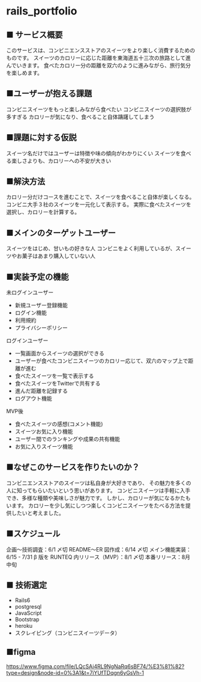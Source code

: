 # rails_portfolio

## ■ サービス概要

このサービスは、コンビニエンスストアのスイーツをより楽しく消費するためのものです。
スイーツのカロリーに応じた距離を東海道五十三次の旅路として進んでいきます。
食べたカロリー分の距離を双六のように進みながら、旅行気分を楽しめます。


## ■ユーザーが抱える課題

コンビニスイーツをもっと楽しみながら食べたい
コンビニスイーツの選択肢が多すぎる
カロリーが気になり、食べること自体躊躇してしまう


## ■課題に対する仮説
スイーツ名だけではユーザーは特徴や味の傾向がわかりにくい
スイーツを食べる楽しさよりも、カロリーへの不安が大きい


## ■解決方法

カロリー分だけコースを進むことで、スイーツを食べること自体が楽しくなる。
コンビニ大手３社のスイーツを一元化して表示する。
実際に食べたスイーツを選択し、カロリーを計算する。


## ■メインのターゲットユーザー

スイーツをはじめ、甘いもの好きな人
コンビニをよく利用しているが、スイーツやお菓子はあまり購入していない人


## ■実装予定の機能

未ログインユーザー
- 新規ユーザー登録機能
- ログイン機能
- 利用規約
- プライバシーポリシー

ログインユーザー
- 一覧画面からスイーツの選択ができる
- ユーザーが食べたコンビニスイーツのカロリー応じて、双六のマップ上で距離が進む
- 食べたスイーツを一覧で表示する
- 食べたスイーツをTwitterで共有する
- 進んだ距離を記録する
- ログアウト機能

MVP後
- 食べたスイーツの感想(コメント機能)
- スイーツお気に入り機能
- ユーザー間でのランキングや成果の共有機能
- お気に入りスイーツ機能


## ■なぜこのサービスを作りたいのか？

コンビニエンスストアのスイーツは私自身が大好きであり、
その魅力を多くの人に知ってもらいたいという思いがあります。
コンビニスイーツは手軽に入手でき、多様な種類や美味しさが魅力です。
しかし、カロリーが気になるかたもいます。
カロリーを少し気にしつつ楽しくコンビニスイーツをたべる方法を提供したいと考えました。


## ■スケジュール

企画〜技術調査：6/1 〆切
README〜ER 図作成：6/14 〆切
メイン機能実装：6/15 - 7/31
β 版を RUNTEQ 内リリース（MVP）：8/1 〆切
本番リリース：8月中旬


## ■ 技術選定

- Rails6
- postgresql
- JavaScript
- Bootstrap
- heroku
- スクレイピング（コンビニスイーツデータ）

## ■figma

https://www.figma.com/file/LQcSAi4RL9NgNaRq6sBF74/%E3%81%82?type=design&node-id=0%3A1&t=7iYUfTDqgn6yGsVh-1

